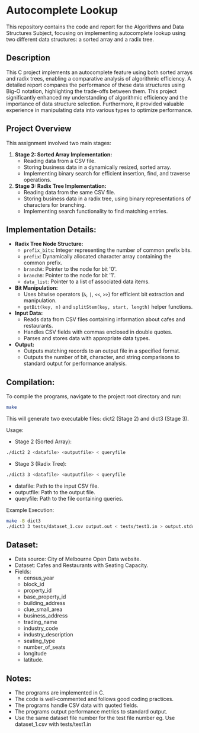 # Autocomplete Lookup

This repository contains the code and report for the Algorithms and Data Structures Subject, focusing on implementing autocomplete lookup using two different data structures: a sorted array and a radix tree.

## Description

This C project implements an autocomplete feature using both sorted arrays and radix trees, enabling a comparative analysis of algorithmic efficiency. A detailed report compares the performance of these data structures using Big-O notation, highlighting the trade-offs between them. This project significantly enhanced my understanding of algorithmic efficiency and the importance of data structure selection. Furthermore, it provided valuable experience in manipulating data into various types to optimize performance.

## Project Overview

This assignment involved two main stages:

1.  **Stage 2: Sorted Array Implementation:**
    * Reading data from a CSV file.
    * Storing business data in a dynamically resized, sorted array.
    * Implementing binary search for efficient insertion, find, and traverse operations.
2.  **Stage 3: Radix Tree Implementation:**
    * Reading data from the same CSV file.
    * Storing business data in a radix tree, using binary representations of characters for branching.
    * Implementing search functionality to find matching entries.

## Implementation Details:

* **Radix Tree Node Structure:**
    * `prefix_bits`: Integer representing the number of common prefix bits.
    * `prefix`: Dynamically allocated character array containing the common prefix.
    * `branchA`: Pointer to the node for bit '0'.
    * `branchB`: Pointer to the node for bit '1'.
    * `data_list`: Pointer to a list of associated data items.
* **Bit Manipulation:**
    * Uses bitwise operators (`&`, `|`, `<<`, `>>`) for efficient bit extraction and manipulation.
    * `getBit(key, n)` and `splitStem(key, start, length)` helper functions.
* **Input Data:**
    * Reads data from CSV files containing information about cafes and restaurants.
    * Handles CSV fields with commas enclosed in double quotes.
    * Parses and stores data with appropriate data types.
* **Output:**
    * Outputs matching records to an output file in a specified format.
    * Outputs the number of bit, character, and string comparisons to standard output for performance analysis.

## Compilation: 

To compile the programs, navigate to the project root directory and run:

```bash
make
```
This will generate two executable files: dict2 (Stage 2) and dict3 (Stage 3).


Usage:

* Stage 2 (Sorted Array):
```bash
./dict2 2 <datafile> <outputfile> < queryfile
```
* Stage 3 (Radix Tree):
```bash
./dict3 3 <datafile> <outputfile> < queryfile
```
* datafile: Path to the input CSV file.
* outputfile: Path to the output file.
* queryfile: Path to the file containing queries.

Example Execution:
```bash
make -B dict3
./dict3 3 tests/dataset_1.csv output.out < tests/test1.in > output.stdout.out
```

## Dataset:

* Data source: City of Melbourne Open Data website.
* Dataset: Cafes and Restaurants with Seating Capacity.
* Fields:
  * census_year
  * block_id
  * property_id
  * base_property_id
  * building_address
  * clue_small_area
  * business_address
  * trading_name
  * industry_code
  * industry_description
  * seating_type
  * number_of_seats
  * longitude
  * latitude.

## Notes:

* The programs are implemented in C.
* The code is well-commented and follows good coding practices.
* The programs handle CSV data with quoted fields.
* The programs output performance metrics to standard output.
* Use the same dataset file number for the test file number eg. Use dataset_1.csv with tests/test1.in

